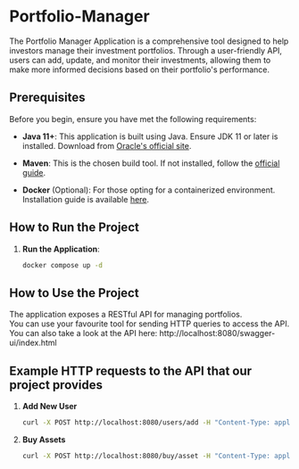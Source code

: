 # Portfolio-Manager
The Portfolio Manager Application is a comprehensive tool designed to help investors manage their investment portfolios. Through a user-friendly API, users can add, update, and monitor their investments, allowing them to make more informed decisions based on their portfolio's performance.

## Prerequisites
Before you begin, ensure you have met the following requirements:

- **Java 11+**: This application is built using Java. Ensure JDK 11 or later is installed. Download from [Oracle's official site](https://www.oracle.com/java/technologies/javase-jdk11-downloads.html).

- **Maven**: This is the chosen build tool. If not installed, follow the [official guide](https://maven.apache.org/install.html).

- **Docker** (Optional): For those opting for a containerized environment. Installation guide is available [here](https://docs.docker.com/get-docker/).


## How to Run the Project

1. **Run the Application**:
   ```bash
   docker compose up -d

## How to Use the Project

The application exposes a RESTful API for managing portfolios.<br>
You can use your favourite tool for sending HTTP queries to access the API. <br> 
You can also take a look at the API here: http://localhost:8080/swagger-ui/index.html
    
## Example HTTP requests to the API that our project provides

1. **Add New User**
   ```bash
   curl -X POST http://localhost:8080/users/add -H "Content-Type: application/json" -d '{"username": "goshko", "email": "gip@gmail.com", "firstName": "Georgi", "lastName": "Ivanov"}'

2. **Buy Assets**
   ```bash
   curl -X POST http://localhost:8080/buy/asset -H "Content-Type: application/json" -d '{"username": "goshko", "assetSymbol": "AAPL", "quantity": 30.0, "price": 100.0}'
